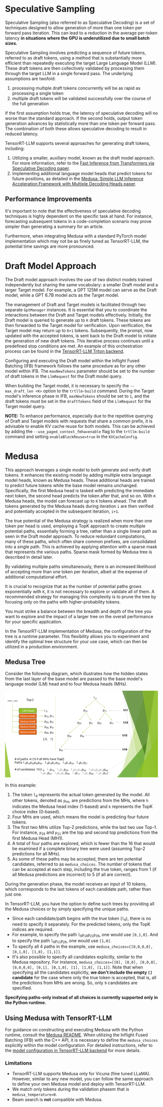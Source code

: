 # Speculative Sampling

Speculative Sampling (also referred to as Speculative Decoding) is a set of techniques designed to allow generation of more than one token per forward pass iteration. This can lead to a reduction in the average per-token latency **in situations where the GPU
is underutilized due to small batch sizes.**

Speculative Sampling involves predicting a sequence of future tokens, referred to as draft tokens, using a method
that is substantially more efficient than repeatedly executing the target Large Language Model (LLM).
These draft tokens are then collectively validated by processing them through the target LLM in a single forward pass.
The underlying assumptions are twofold:

1. processing multiple draft tokens concurrently will be as rapid as processing a single token
2. multiple draft tokens will be validated successfully over the course of the full generation

If the first assumption holds true, the latency of speculative decoding will no worse than the standard approach. If the second holds, output token generation advances by statistically more than one token per forward pass.
The combination of both these allows speculative decoding to result in reduced latency.

TensorRT-LLM supports several approaches for generating draft tokens, including:
1. Utilizing a smaller, auxiliary model, known as the draft model approach. For more information, refer to the [Fast Inference from Transformers via Speculative Decoding paper](https://arxiv.org/pdf/2211.17192.pdf).
2. Implementing additional language model heads that predict tokens for future positions, as detailed in the [Medusa: Simple LLM Inference Acceleration Framework with Multiple Decoding Heads paper](https://arxiv.org/abs/2401.10774).


## Performance Improvements

It's important to note that the effectiveness of speculative decoding techniques is highly dependent
on the specific task at hand. For instance, forecasting subsequent tokens in a code-completion scenario
may prove simpler than generating a summary for an article.

Furthermore, when integrating Medusa with a standard PyTorch model implementation which may not be as finely
tuned as TensorRT-LLM, the potential time savings are more pronounced.

# Draft Model Approach

The Draft model approach involves the use of two distinct models trained independently
but sharing the same vocabulary: a smaller Draft model and a larger Target model.
For example, a GPT 125M model can serve as the Draft model, while a GPT 6.7B model acts as the Target model.

The management of Draft and Target models is facilitated through two separate `GptManager` instances.
It is essential that you to coordinate the interactions between the Draft and Target models effectively.
Initially, the Draft model is queried to generate up to `K` draft tokens.
These tokens are then forwarded to the Target model for verification.
Upon verification, the Target model may return up to `K+1` tokens.
Subsequently, the prompt, now updated with the accepted tokens, is sent back to the Draft model to initiate the generation of new draft tokens.
This iterative process continues until a predefined stop conditions are met.
An example of this orchestration process can be found in the [TensorRT-LLM Triton backend](https://github.com/triton-inference-server/tensorrtllm_backend/blob/main/inflight_batcher_llm/client/e2e_grpc_speculative_decoding_client.py).

Configuring and executing the Draft model within the Inflight Fused Batching (IFB) framework
follows the same procedure as for any other model within IFB.
The `maxNewTokens` parameter should be set to the number of draft tokens in the `LlmRequest` for the Draft model query.

When building the Target model, it is necessary to specify the `--max_draft_len <K>` option to the `trtllm-build` command.
During the Target model's inference phase in IFB, `maxNewTokens` should be set to `1`,
and the draft tokens must be set in the `draftTokens` field of the `LlmRequest` for the Target model query.

**NOTE:** To enhance performance, especially due to the repetitive querying of Draft and Target models with requests that share a common prefix,
it is advisable to enable KV cache reuse for both models.
This can be achieved by adding the `--use_paged_context_fmha=enable` flag to the `trtllm-build` command
and setting `enableBlockReuse=true` in the `KVCacheConfig`.

# Medusa

This approach leverages a single model to both generate and verify draft tokens.
It enhances the existing model by adding multiple extra language model heads, known as Medusa heads.
These additional heads are trained to predict future tokens while the base model remains unchanged.
Specifically, the first Medusa head is tasked with predicting the immediate next token,
the second head predicts the token after that, and so on.
With `K` Medusa heads, the model can forecast up to `K` tokens ahead.
The draft tokens generated by the Medusa heads during iteration `i`
are then verified and potentially accepted in the subsequent iteration, `i+1`.

The true potential of the Medusa strategy is realized when more than one token per head is used,
employing a TopK approach to create multiple potential paths, essentially forming a tree, rather than
a single linear path as seen in the Draft model approach. To reduce redundant computations, many of these paths,
which often share common prefixes, are consolidated into a single path.
This is achieved by applying attention with a sparse mask that represents the various paths. Sparse mask formed by Medusa tree is described in detail later.

By validating multiple paths simultaneously, there is an increased likelihood of accepting more than one token per iteration,
albeit at the expense of additional computational effort.

It is crucial to recognize that as the number of potential paths grows exponentially with `K`,
it is not necessary to explore or validate all of them. A recommended strategy for managing this complexity is to prune the tree
by focusing only on the paths with higher-probability tokens.

You must strike a balance between the breadth and depth of the tree you want to explore and the impact of a larger tree on the overall
performance for your specific application.

In the TensorRT-LLM implementation of Medusa, the configuration of the tree is a runtime parameter.
This flexibility allows you to experiment and identify the optimal tree structure for your use case,
which can then be utilized in a production environment.

## Medusa Tree

Consider the following diagram, which illustrates how the hidden states from the last layer of the base model
are passed to the base model's language model (LM) head and to four Medusa heads (MHs).

<p align="center">
    <img src="./media/medusa_tree.svg" alt="Example Medusa Tree" width="auto" height="auto">
</p>

In this example:

1. The token <code>l<sub>0</sub></code> represents the actual token generated by the model.
All other tokens, denoted as <code>p<sub>hk</sub></code>, are predictions from the MHs,
where `h` indicates the Medusa head index (1-based) and `k` represents the TopK choice index (0-based).
1. Four MHs are used, which means the model is predicting four future tokens.
2. The first two MHs utilize Top-2 predictions, while the last two use Top-1.
For instance, <code>p<sub>10</sub></code> and <code>p<sub>11</sub></code> are the top and
second top predictions from the first Medusa Head (MH1).
1. A total of four paths are explored, which is fewer than the 16 that would be examined
if a complete binary tree were used (assuming Top-2 predictions for all MHs).
1. As some of these paths may be accepted, there are ten potential candidates, referred to as `medusa_choices`.
The number of tokens that can be accepted at each step, including the true token,
ranges from 1 (if all Medusa predictions are incorrect) to 5 (if all are correct).

During the generation phase, the model receives an input of 10 tokens,
which corresponds to the last tokens of each candidate path, rather than just one.

In TensorRT-LLM, you have the option to define such trees by providing all the Medusa choices
or by simply specifying the unique paths.

- Since each candidate/path begins with the true token (<code>l<sub>0</sub></code>),
there is no need to specify it separately. For the predicted tokens, only the TopK indices are required.
- For example, to specify the path <code>l<sub>0</sub>p<sub>10</sub>p<sub>21</sub>p<sub>30</sub></code>,
one would use `[0,1,0]`. And
to specify the path <code>l<sub>0</sub>p<sub>11</sub>p<sub>20</sub></code>,
one would use `[1,0]`.
- To specify all 4 paths in the example, use `medusa_choices=[[0,0,0,0], [0,1,0], [1,0], [1,1]]`.
- It's also possible to specify all candidates explicitly, similar to the Medusa repository.
For instance, `medusa_choices=[[0], [0,0], [0,0,0], [0,0,0,0], [0,1],
[0,1,0], [1], [1,0], [1,1]]`. Note that when specifying all the candidates explicitly, **we don't include
the empty `[]` candidate** for the case where only the true token is accepted, that is, all the predictions from MHs are wrong.
So, only `9` candidates are specified.

**Specifying paths-only instead of all choices is currently supported only in the Python runtime.**

## Using Medusa with TensorRT-LLM

For guidance on constructing and executing Medusa with the Python runtime, consult the [Medusa README](../../examples/medusa/README.md). When utilizing the Inflight Fused Batching (IFB) with the C++ API, it is necessary to define the `medusa_choices` explicitly within the model configuration. For detailed instructions, refer to the [model configuration in TensorRT-LLM backend](https://github.com/triton-inference-server/tensorrtllm_backend?tab=readme-ov-file#modify-the-model-configuration) for more details.

### Limitations

- TensorRT-LLM supports Medusa only for Vicuna (fine tuned LLaMA).
However, similar to any new model, you can follow the same approach to define your own Medusa model and deploy with TensorRT-LLM.
- We match only tokens during the validation phasem that is `medusa_temperature=0`.
- Beam search is **not** compatible with Medusa.
